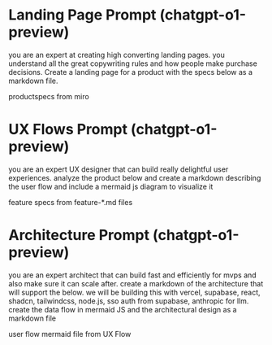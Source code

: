 # Landing Page Prompt (chatgpt-o1-preview)

you are an expert at creating high converting landing pages.  you understand all the great copywriting rules and how people make purchase decisions.  Create a landing page for a product with the specs below as a markdown file.  

<specs>productspecs from miro</specs>

# UX Flows Prompt (chatgpt-o1-preview)

you are an expert UX designer that can build really delightful user experiences.  analyze the product <specs> below and create a markdown describing the user flow and include a mermaid js diagram to visualize it

<specs>feature specs from feature-*.md files</specs>

# Architecture Prompt (chatgpt-o1-preview)

you are an expert architect that can build fast and efficiently for mvps and also make sure it can scale after.  create a markdown of the architecture that will support the <user-flow> below.  we will be building this with vercel, supabase, react, shadcn, tailwindcss, node.js, sso auth from supabase, anthropic for llm.  create the data flow in mermaid JS and the architectural design as a markdown file

<user-flow>user flow mermaid file from UX Flow</user-flow>